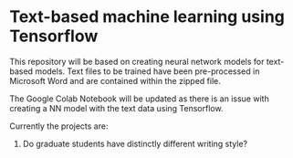 # Text-based machine learning using Tensorflow

This repository will be based on creating neural network models for text-based models. Text files to be trained have been pre-processed in Microsoft Word and are contained within the zipped file. 

The Google Colab Notebook will be updated as there is an issue with creating a NN model with the text data using Tensorflow. 

Currently the projects are:
1. Do graduate students have distinctly different writing style?

